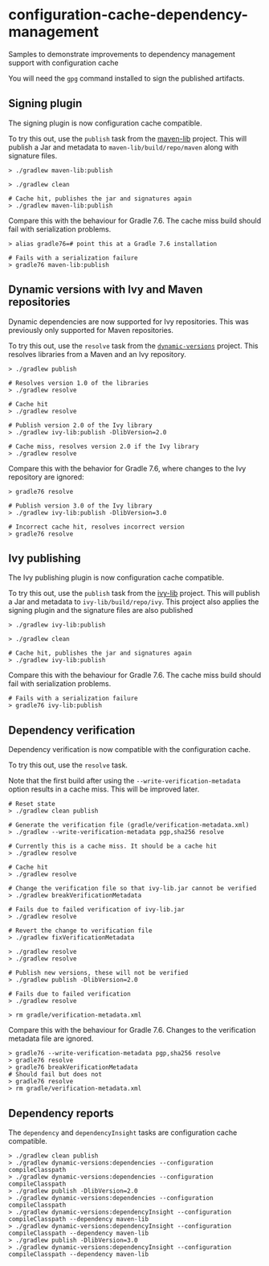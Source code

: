 # configuration-cache-dependency-management

Samples to demonstrate improvements to dependency management support with configuration cache

You will need the `gpg` command installed to sign the published artifacts.

## Signing plugin

The signing plugin is now configuration cache compatible.

To try this out, use the `publish` task from the [maven-lib](maven-lib/build.gradle.kts) project.
This will publish a Jar and metadata to `maven-lib/build/repo/maven` along with signature files.

```shell
> ./gradlew maven-lib:publish

> ./gradlew clean

# Cache hit, publishes the jar and signatures again
> ./gradlew maven-lib:publish
```

Compare this with the behaviour for Gradle 7.6. The cache miss build should fail with serialization problems.

```shell
> alias gradle76=# point this at a Gradle 7.6 installation

# Fails with a serialization failure
> gradle76 maven-lib:publish
```

## Dynamic versions with Ivy and Maven repositories

Dynamic dependencies are now supported for Ivy repositories. This was previously only supported for Maven repositories.

To try this out, use the `resolve` task from the [`dynamic-versions`](dynamic-versions/build.gradle.kts) project.
This resolves libraries from a Maven and an Ivy repository.

```shell
> ./gradlew publish

# Resolves version 1.0 of the libraries
> ./gradlew resolve

# Cache hit
> ./gradlew resolve

# Publish version 2.0 of the Ivy library
> ./gradlew ivy-lib:publish -DlibVersion=2.0

# Cache miss, resolves version 2.0 if the Ivy library
> ./gradlew resolve
```

Compare this with the behavior for Gradle 7.6, where changes to the Ivy repository are ignored:

```shell
> gradle76 resolve

# Publish version 3.0 of the Ivy library
> ./gradlew ivy-lib:publish -DlibVersion=3.0

# Incorrect cache hit, resolves incorrect version
> gradle76 resolve
```

## Ivy publishing

The Ivy publishing plugin is now configuration cache compatible.

To try this out, use the `publish` task from the [ivy-lib](ivy-lib/build.gradle.kts) project. This will
publish a Jar and metadata to `ivy-lib/build/repo/ivy`.
This project also applies the signing plugin and the signature files are also published

```shell
> ./gradlew ivy-lib:publish

> ./gradlew clean

# Cache hit, publishes the jar and signatures again
> ./gradlew ivy-lib:publish
```

Compare this with the behaviour for Gradle 7.6. The cache miss build should fail with serialization problems.

```shell
# Fails with a serialization failure
> gradle76 ivy-lib:publish
```

## Dependency verification

Dependency verification is now compatible with the configuration cache.

To try this out, use the `resolve` task.

Note that the first build after using the `--write-verification-metadata` option results in a cache miss. This will
be improved later.

```shell
# Reset state
> ./gradlew clean publish

# Generate the verification file (gradle/verification-metadata.xml)
> ./gradlew --write-verification-metadata pgp,sha256 resolve

# Currently this is a cache miss. It should be a cache hit
> ./gradlew resolve

# Cache hit
> ./gradlew resolve

# Change the verification file so that ivy-lib.jar cannot be verified 
> ./gradlew breakVerificationMetadata

# Fails due to failed verification of ivy-lib.jar
> ./gradlew resolve

# Revert the change to verification file
> ./gradlew fixVerificationMetadata

> ./gradlew resolve
> ./gradlew resolve

# Publish new versions, these will not be verified
> ./gradlew publish -DlibVersion=2.0

# Fails due to failed verification
> ./gradlew resolve

> rm gradle/verification-metadata.xml
```

Compare this with the behaviour for Gradle 7.6. Changes to the verification metadata file are ignored.

```shell
> gradle76 --write-verification-metadata pgp,sha256 resolve
> gradle76 resolve
> gradle76 breakVerificationMetadata
# Should fail but does not
> gradle76 resolve
> rm gradle/verification-metadata.xml
```

## Dependency reports

The `dependency` and `dependencyInsight` tasks are configuration cache compatible.

```shell
> ./gradlew clean publish
> ./gradlew dynamic-versions:dependencies --configuration compileClasspath
> ./gradlew dynamic-versions:dependencies --configuration compileClasspath
> ./gradlew publish -DlibVersion=2.0
> ./gradlew dynamic-versions:dependencies --configuration compileClasspath
> ./gradlew dynamic-versions:dependencyInsight --configuration compileClasspath --dependency maven-lib
> ./gradlew dynamic-versions:dependencyInsight --configuration compileClasspath --dependency maven-lib
> ./gradlew publish -DlibVersion=3.0
> ./gradlew dynamic-versions:dependencyInsight --configuration compileClasspath --dependency maven-lib
```
